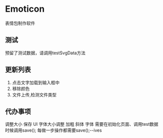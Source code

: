 # Emoticon
表情包制作软件  

## 测试
预留了测试数据，请调用testSvgData方法

## 更新列表
1. 点击文字加载到输入框中
2. 移除颜色
3. 文件上传,检测文件类型

## 代办事项
调整大小
保存
UI
字体大小调整
加粗
斜体
字体
需要在初始化页面、调用test数据时候调用save();
每做一步操作都需要save();--ives